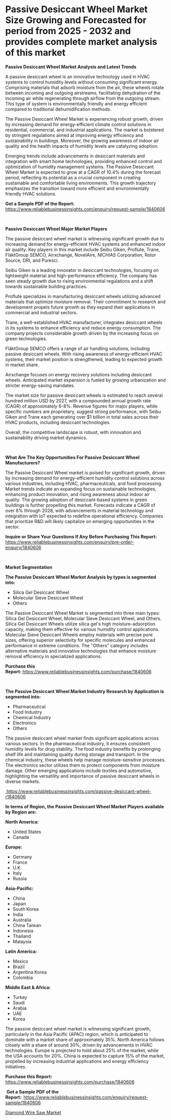 <p><h1>Passive Desiccant Wheel Market Size Growing and Forecasted for period from 2025 - 2032 and provides complete market analysis of this market</h1></p><p><strong>Passive Desiccant Wheel Market Analysis and Latest Trends</strong></p>
<p><p>A passive desiccant wheel is an innovative technology used in HVAC systems to control humidity levels without consuming significant energy. Comprising materials that adsorb moisture from the air, these wheels rotate between incoming and outgoing airstreams, facilitating dehydration of the incoming air while regenerating through airflow from the outgoing stream. This type of system is environmentally friendly and energy efficient compared to traditional dehumidification methods.</p><p>The Passive Desiccant Wheel Market is experiencing robust growth, driven by increasing demand for energy-efficient climate control solutions in residential, commercial, and industrial applications. The market is bolstered by stringent regulations aimed at improving energy efficiency and sustainability in buildings. Moreover, the growing awareness of indoor air quality and the health impacts of humidity levels are catalyzing adoption.</p><p>Emerging trends include advancements in desiccant materials and integration with smart home technologies, providing enhanced control and optimization of humidity management systems. The Passive Desiccant Wheel Market is expected to grow at a CAGR of 10.4% during the forecast period, reflecting its potential as a crucial component in creating sustainable and comfortable living environments. This growth trajectory emphasizes the transition toward more efficient and environmentally friendly HVAC solutions.</p></p>
<p><strong>Get a Sample PDF of the Report:&nbsp;</strong> <a href="https://www.reliablebusinessinsights.com/enquiry/request-sample/1840606?utm_campaign=3356&utm_medium=2&utm_source=Github&utm_content=ia&utm_term=11042025&utm_id=passive-desiccant-wheel">https://www.reliablebusinessinsights.com/enquiry/request-sample/1840606</a></p>
<p>&nbsp;</p>
<p><strong>Passive Desiccant Wheel Major Market Players</strong></p>
<p><p>The passive desiccant wheel market is witnessing significant growth due to increasing demand for energy-efficient HVAC systems and enhanced indoor air quality. Key players in this market include Seibu Giken, Proflute, Trane, FläktGroup SEMCO, Airxchange, NovelAire, NICHIAS Corporation, Rotor Source, DRI, and Puresci.</p><p>Seibu Giken is a leading innovator in desiccant technologies, focusing on lightweight material and high-performance efficiency. The company has seen steady growth due to rising environmental regulations and a shift towards sustainable building practices.</p><p>Proflute specializes in manufacturing desiccant wheels utilizing advanced materials that optimize moisture removal. Their commitment to research and development propels future growth as they expand their applications in commercial and industrial sectors.</p><p>Trane, a well-established HVAC manufacturer, integrates desiccant wheels in its systems to enhance efficiency and reduce energy consumption. The company projects considerable growth driven by the increasing focus on green technologies.</p><p>FläktGroup SEMCO offers a range of air handling solutions, including passive desiccant wheels. With rising awareness of energy-efficient HVAC systems, their market position is strengthened, leading to expected growth in market share.</p><p>Airxchange focuses on energy recovery solutions including desiccant wheels. Anticipated market expansion is fueled by growing urbanization and stricter energy-saving mandates.</p><p>The market size for passive desiccant wheels is estimated to reach several hundred million USD by 2027, with a compounded annual growth rate (CAGR) of approximately 6-8%. Revenue figures for major players, while specific numbers are proprietary, suggest strong performance, with Seibu Giken and Trane each generating over $1 billion in total sales across their HVAC products, including desiccant technologies. </p><p>Overall, the competitive landscape is robust, with innovation and sustainability driving market dynamics.</p></p>
<p>&nbsp;</p>
<p><strong>What Are The Key Opportunities For Passive Desiccant Wheel Manufacturers?</strong></p>
<p><p>The Passive Desiccant Wheel market is poised for significant growth, driven by increasing demand for energy-efficient humidity control solutions across various industries, including HVAC, pharmaceuticals, and food processing. Market trends indicate an expanding focus on sustainable technologies, enhancing product innovation, and rising awareness about indoor air quality. The growing adoption of desiccant-based systems in green buildings is further propelling this market. Forecasts indicate a CAGR of over 6% through 2028, with advancements in material technology and integration with IoT expected to redefine operational efficiency. Companies that prioritize R&D will likely capitalize on emerging opportunities in the sector.</p></p>
<p><strong>Inquire or Share Your Questions If Any Before Purchasing This Report:</strong> <a href="https://www.reliablebusinessinsights.com/enquiry/pre-order-enquiry/1840606?utm_campaign=3356&utm_medium=2&utm_source=Github&utm_content=ia&utm_term=11042025&utm_id=passive-desiccant-wheel">https://www.reliablebusinessinsights.com/enquiry/pre-order-enquiry/1840606</a></p>
<p>&nbsp;</p>
<p><strong>Market Segmentation</strong></p>
<p><strong>The Passive Desiccant Wheel Market Analysis by types is segmented into:</strong></p>
<p><ul><li>Silica Gel Desiccant Wheel</li><li>Molecular Sieve Desiccant Wheel</li><li>Others</li></ul></p>
<p><p>The Passive Desiccant Wheel Market is segmented into three main types: Silica Gel Desiccant Wheel, Molecular Sieve Desiccant Wheel, and Others. Silica Gel Desiccant Wheels utilize silica gel's high moisture-adsorption capacity, making them effective for various humidity control applications. Molecular Sieve Desiccant Wheels employ materials with precise pore sizes, offering superior selectivity for specific molecules and enhanced performance in extreme conditions. The "Others" category includes alternative materials and innovative technologies that enhance moisture removal efficiency in specialized applications.</p></p>
<p><strong>Purchase this Report:&nbsp;</strong><a href="https://www.reliablebusinessinsights.com/purchase/1840606?utm_campaign=3356&utm_medium=2&utm_source=Github&utm_content=ia&utm_term=11042025&utm_id=passive-desiccant-wheel">https://www.reliablebusinessinsights.com/purchase/1840606</a></p>
<p>&nbsp;</p>
<p><strong>The Passive Desiccant Wheel Market Industry Research by Application is segmented into:</strong></p>
<p><ul><li>Pharmaceutical</li><li>Food Industry</li><li>Chemical Industry</li><li>Electronics</li><li>Others</li></ul></p>
<p><p>The passive desiccant wheel market finds significant applications across various sectors. In the pharmaceutical industry, it ensures consistent humidity levels for drug stability. The food industry benefits by prolonging shelf life and maintaining quality during storage and transport. In the chemical industry, these wheels help manage moisture-sensitive processes. The electronics sector utilizes them to protect components from moisture damage. Other emerging applications include textiles and automotive, highlighting the versatility and importance of passive desiccant wheels in diverse markets.</p></p>
<p><a href="https://www.reliablebusinessinsights.com/passive-desiccant-wheel-r1840606?utm_campaign=3356&utm_medium=2&utm_source=Github&utm_content=ia&utm_term=11042025&utm_id=passive-desiccant-wheel">&nbsp;https://www.reliablebusinessinsights.com/passive-desiccant-wheel-r1840606</a></p>
<p><strong>In terms of Region, the Passive Desiccant Wheel Market Players available by Region are:</strong></p>
<p>
    <p> <strong> North America: </strong>
        <ul>
            <li>United States</li>
            <li>Canada</li>
        </ul>
        </p> 
    <p> <strong> Europe: </strong>
        <ul>
            <li>Germany</li>
            <li>France</li>
            <li>U.K.</li>
            <li>Italy</li>
            <li>Russia</li>
        </ul>
        </p> 
    <p> <strong> Asia-Pacific: </strong>
        <ul>
            <li>China</li>
            <li>Japan</li>
            <li>South Korea</li>
            <li>India</li>
            <li>Australia</li>
            <li>China Taiwan</li>
            <li>Indonesia</li>
            <li>Thailand</li>
            <li>Malaysia</li>
        </ul>
        </p> 
    <p> <strong> Latin America: </strong>
        <ul>
            <li>Mexico</li>
            <li>Brazil</li>
            <li>Argentina Korea</li>
            <li>Colombia</li>
        </ul>
        </p> 
    <p> <strong> Middle East & Africa: </strong>
        <ul>
            <li>Turkey</li>
            <li>Saudi</li>
            <li>Arabia</li>
            <li>UAE</li>
            <li>Korea</li>
        </ul>
    </p>
    </p>
<p><p>The passive desiccant wheel market is witnessing significant growth, particularly in the Asia Pacific (APAC) region, which is anticipated to dominate with a market share of approximately 35%. North America follows closely with a share of around 30%, driven by advancements in HVAC technologies. Europe is projected to hold about 25% of the market, while the USA accounts for 20%. China is expected to capture 15% of the market, propelled by increasing industrial applications and energy efficiency initiatives.</p></p>
<p><strong>Purchase this Report: </strong><a href="https://www.reliablebusinessinsights.com/purchase/1840606?utm_campaign=3356&utm_medium=2&utm_source=Github&utm_content=ia&utm_term=11042025&utm_id=passive-desiccant-wheel">https://www.reliablebusinessinsights.com/purchase/1840606</a></p>
<p>&nbsp;<strong>Get a Sample PDF of the Report:&nbsp;&nbsp;</strong><a href="https://www.reliablebusinessinsights.com/enquiry/request-sample/1840606?utm_campaign=3356&utm_medium=2&utm_source=Github&utm_content=ia&utm_term=11042025&utm_id=passive-desiccant-wheel">https://www.reliablebusinessinsights.com/enquiry/request-sample/1840606</a></p>
<p><strong></strong></p>
<p><p><a href="https://github.com/duerknikko44/Market-Research-Report-List-1/blob/main/diamond-wire-saw-market.md?utm_campaign=3356&utm_medium=2&utm_source=Github&utm_content=ia&utm_term=11042025&utm_id=passive-desiccant-wheel">Diamond Wire Saw Market</a></p></p>